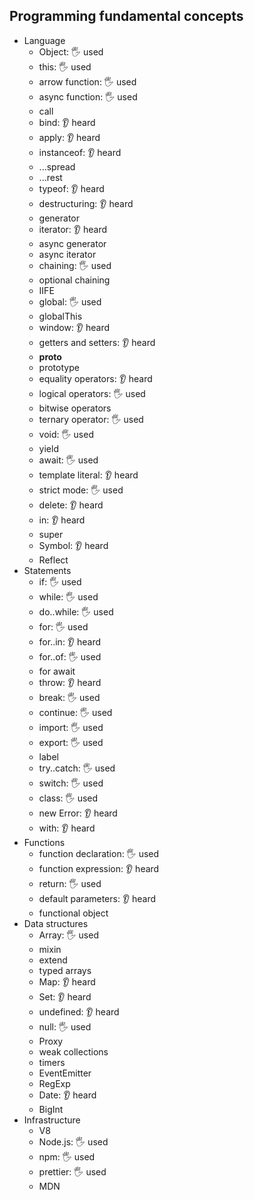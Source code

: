 ## Programming fundamental concepts
- Language
  - Object: 🖐️ used
  - this: 🖐️ used
  - arrow function: 🖐️ used
  - async function: 🖐️ used
  - call
  - bind: 👂 heard
  - apply: 👂 heard
  - instanceof: 👂 heard
  - ...spread
  - ...rest
  - typeof: 👂 heard
  - destructuring: 👂 heard
  - generator
  - iterator: 👂 heard
  - async generator
  - async iterator
  - chaining: 🖐️ used
  - optional chaining
  - IIFE
  - global: 🖐️ used
  - globalThis
  - window: 👂 heard
  - getters and setters: 👂 heard
  - __proto__
  - prototype
  - equality operators: 👂 heard
  - logical operators: 🖐️ used
  - bitwise operators
  - ternary operator: 🖐️ used
  - void: 🖐️ used
  - yield
  - await: 🖐️ used
  - template literal: 👂 heard
  - strict mode: 🖐️ used
  - delete: 👂 heard
  - in: 👂 heard
  - super
  - Symbol: 👂 heard
  - Reflect
- Statements
  - if: 🖐️ used
  - while: 🖐️ used
  - do..while: 🖐️ used
  - for: 🖐️ used
  - for..in: 👂 heard
  - for..of: 🖐️ used
  - for await
  - throw: 👂 heard
  - break: 🖐️ used
  - continue: 🖐️ used
  - import: 🖐️ used
  - export: 🖐️ used
  - label
  - try..catch: 🖐️ used
  - switch: 🖐️ used
  - class: 🖐️ used
  - new Error: 👂 heard
  - with: 👂 heard
- Functions
  - function declaration: 🖐️ used
  - function expression: 👂 heard
  - return: 🖐️ used
  - default parameters: 👂 heard
  - functional object
- Data structures
  - Array: 🖐️ used
  - mixin
  - extend
  - typed arrays
  - Map: 👂 heard
  - Set: 👂 heard
  - undefined: 👂 heard
  - null: 🖐️ used
  - Proxy
  - weak collections
  - timers
  - EventEmitter
  - RegExp
  - Date: 👂 heard
  - BigInt
- Infrastructure
  - V8
  - Node.js: 🖐️ used
  - npm: 🖐️ used
  - prettier: 🖐️ used
  - MDN
